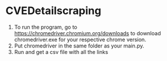 # CVEDetailscraping

1. To run the program, go to https://chromedriver.chromium.org/downloads to download chromedriver.exe for your respective chrome version.
2. Put chromedriver in the same folder as your main.py. 
3. Run and get a csv file with all the links

